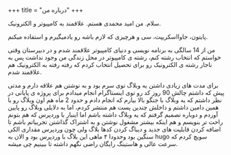 +++
title = "درباره من"
+++

سلام. من امید محمدی هستم. علاقمند به کامپیوتر و الکترونیک.

پایتون، جاوااسکریپت، سی و هرچیزی که لازم باشه رو یادمیگیرم و استفاده میکنم.

من از 14 سالگی به برنامه نویسی و دنیای کامپیوتر علاقمند شدم و در دبیرستان وقتی خواستم که انتخاب رشته کنم، رشته ی کامپیوتر در محل زندگی من وجود نداشت پس به ناجار رشته ی الکترونیک رو برای تحصیل انتخاب کردم که رفته رفته به الکترونیک هم علاقمند شدم.

برای مدت های زیادی داشتن یه وبلاگ توی سرم بود و به نوشتن هم علاقه دارم و مدتی پیش که داشتم چالش 90 روز کد رو توی اینستاگرام انجام میدادم برای پروژه ی پایانی در نظر داشتم که یه وبلاگ با جنگو بالا بیارم که انجام دادم و حدود 2 ماه هم اون وبلاگ رو با همین دامین داشتم و داخلش چندین پست هم منتشر کردم، اما به دلایلی وبلاگ رو پایین آوردم و دوباره تصمیم گرفتم که یه وبلاگ داشته باشم اما اینبار با وردپرس که هم بتونم راحت تر بنویسم و هم اینکه بیشتر مشغول نوشتن و به اشتراک گذاشتن تجربیاتم باشم تا اضافه کردن قابلیت های جدید و دیباگ کردن کدها بلاگ ولی چون وردپرس مقداری الکی سنگین بود وحدودا ۴ ماهی این بلاگ با وردپرس بود و الان به hugo سویچ کردم که سرعت عالی و هاستینگ رایگان راضی نگهم داشته تا ببینیم چی میشه.